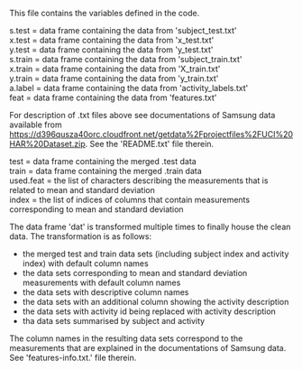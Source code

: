 This file contains the variables defined in the code.

s.test  = data frame containing the data from 'subject_test.txt' <br/>
x.test  = data frame containing the data from 'x_test.txt' <br/>
y.test  = data frame containing the data from 'y_test.txt' <br/>
s.train = data frame containing the data from 'subject_train.txt' <br/>
x.train = data frame containing the data from 'X_train.txt' <br/>
y.train = data frame containing the data from 'y_train.txt' <br/>
a.label = data frame containing the data from 'activity_labels.txt' <br/>
feat    = data frame containing the data from 'features.txt'

For description of .txt files above see documentations of Samsung data available from https://d396qusza40orc.cloudfront.net/getdata%2Fprojectfiles%2FUCI%20HAR%20Dataset.zip. See the 'README.txt' file therein.

test = data frame containing the merged .test data </br>
train = data frame containing the merged .train data </br>
used.feat = the list of characters describing the measurements that is related to mean and standard deviation </br>
index = the list of indices of columns that contain measurements corresponding to mean and standard deviation

The data frame 'dat' is transformed multiple times to finally house the clean data. The transformation is as follows: </br>
- the merged test and train data sets (including subject index and activity index) with default column names
- the data sets corresponding to mean and standard deviation measurements with default column names
- the data sets with descriptive column names
- the data sets with an additional column showing the activity description
- the data sets with activity id being replaced with activity description
- tha data sets summarised by subject and activity

The column names in the resulting data sets correspond to the measurements that are explained in the documentations of Samsung data. See 'features-info.txt.' file therein.
